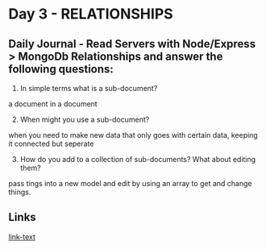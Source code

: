 # Day 3 - RELATIONSHIPS

## Daily Journal - Read Servers with Node/Express > MongoDb Relationships and answer the following questions:

1. In simple terms what is a sub-document?

a document in a document

2. When might you use a sub-document?

when you need to make new data that only goes with certain data, keeping it connected but seperate

3. How do you add to a collection of sub-documents? What about editing them?

pass tings into a new model and edit by using an array to get and change things.

## Links
<!--some comment-->
[link-text](https://github.com/PaytonMacdonald/planets-project)